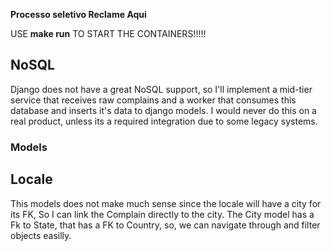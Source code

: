 **Processo seletivo Reclame Aqui**

USE  **make run** TO START THE CONTAINERS!!!!!

## NoSQL

Django does not have a great NoSQL support, so I'll implement a mid-tier service that receives raw complains and a worker that consumes this database and inserts it's data to django models.
I would never do this on a real product, unless its a required integration due to some legacy systems.


### Models

## Locale
This models does not make much sense since the locale will have a city for its FK, So I can link the Complain directly to the city.
The City model has a Fk to State, that has a FK to Country, so, we can navigate through and filter objects easilly.